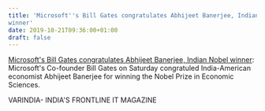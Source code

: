 ```yaml
---
title: 'Microsoft''s Bill Gates congratulates Abhijeet Banerjee, Indian Nobel
winner'
date: 2019-10-21T09:36:00+01:00
draft: false
---
```


[Microsoft's Bill Gates congratulates Abhijeet Banerjee, Indian Nobel winner](https://varindia.com/news/microsofts-bill-gates-congratulates-abhijeet-banerjee-indian-nobel-winner#.Xa1t-M0apes.blogger): Microsoft's Co-founder Bill Gates on Saturday congratuled India-American economist Abhijeet Banerjee for winning the Nobel Prize in Economic Sciences.  
  
VARINDIA- INDIA'S FRONTLINE IT MAGAZINE